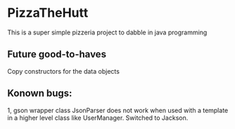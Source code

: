 # PizzaTheHutt

This is a super simple pizzeria project to dabble in java programming

## Future good-to-haves
Copy constructors for the data objects

## Konown bugs:
1, gson wrapper class JsonParser does not work when used with a template in a higher level class like UserManager. Switched to Jackson.
